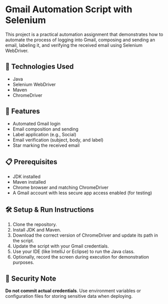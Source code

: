 # Gmail Automation Script with Selenium

This project is a practical automation assignment that demonstrates how to automate the process of logging into Gmail, composing and sending an email, labeling it, and verifying the received email using Selenium WebDriver.

## 🧰 Technologies Used
- Java
- Selenium WebDriver
- Maven
- ChromeDriver

## 🚀 Features
- Automated Gmail login
- Email composition and sending
- Label application (e.g., Social)
- Email verification (subject, body, and label)
- Star marking the received email

## 📋 Prerequisites
- JDK installed
- Maven installed
- Chrome browser and matching ChromeDriver
- A Gmail account with less secure app access enabled (for testing)

## 🛠️ Setup & Run Instructions
1. Clone the repository.
2. Install JDK and Maven.
3. Download the correct version of ChromeDriver and update its path in the script.
4. Update the script with your Gmail credentials.
5. Use your IDE (like IntelliJ or Eclipse) to run the Java class.
6. Optionally, record the screen during execution for demonstration purposes.

## 🔐 Security Note
**Do not commit actual credentials**. Use environment variables or configuration files for storing sensitive data when deploying.


